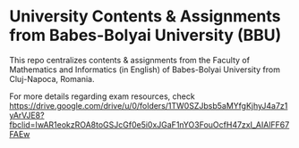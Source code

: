 # University Contents & Assignments from Babes-Bolyai University (BBU)

This repo centralizes contents & assignments from the Faculty of Mathematics and Informatics (in English) of Babes-Bolyai University from Cluj-Napoca, Romania.

For more details regarding exam resources, check https://drive.google.com/drive/u/0/folders/1TW0SZJbsb5aMYfgKjhyJ4a7z1yArVJE8?fbclid=IwAR1eokzROA8toGSJcGf0e5i0xJGaF1nYO3FouOcfH47zxI_AIAlFF67FAEw

